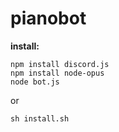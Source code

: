 # pianobot

**install:**
```
npm install discord.js
npm install node-opus
node bot.js
```
or

`sh install.sh` 




